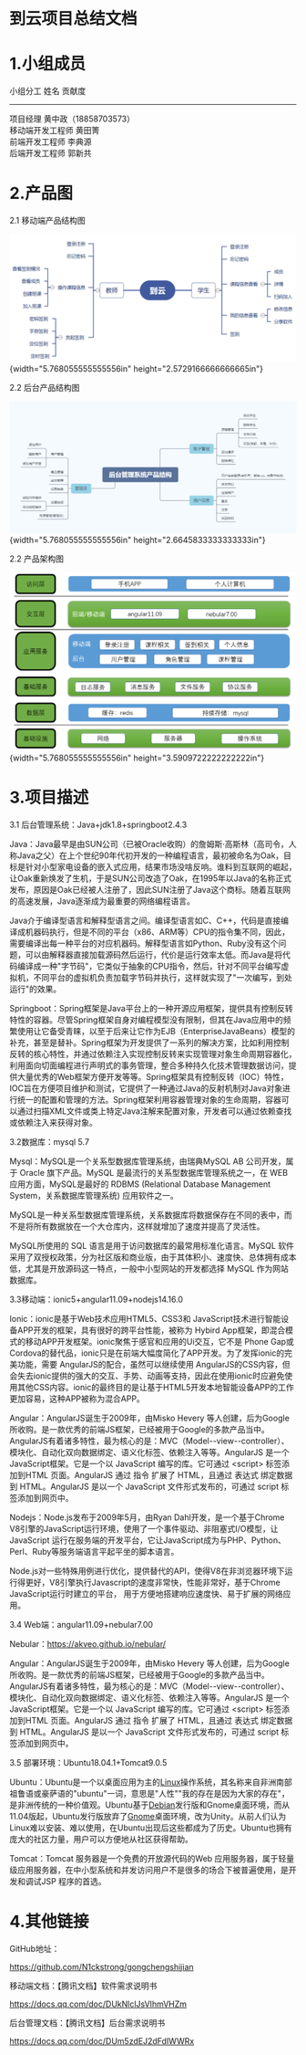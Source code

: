 #  到云项目总结文档

# 1.小组成员

  小组分工           姓名                    贡献度
  ------------------ ----------------------- --------
  项目经理           黄中政（18858703573）   
  移动端开发工程师   黄田箐                  
  前端开发工程师     李典源                  
  后端开发工程师     郭新共                  

# 2.产品图

2.1 移动端产品结构图

![](images/zongjie\image1.PNG){width="5.768055555555556in"
height="2.5729166666666665in"}

2.2 后台产品结构图

![](images/zongjie\image2.png){width="5.768055555555556in"
height="2.6645833333333333in"}

2.2 产品架构图

![](images/zongjie\image3.PNG){width="5.768055555555556in"
height="3.5909722222222222in"}

# 3.项目描述

3.1 后台管理系统：Java+jdk1.8+springboot2.4.3

Java：Java最早是由SUN公司（已被Oracle收购）的詹姆斯·高斯林（高司令，人称Java之父）在上个世纪90年代初开发的一种编程语言，最初被命名为Oak，目标是针对小型家电设备的嵌入式应用，结果市场没啥反响。谁料到互联网的崛起，让Oak重新焕发了生机，于是SUN公司改造了Oak，在1995年以Java的名称正式发布，原因是Oak已经被人注册了，因此SUN注册了Java这个商标。随着互联网的高速发展，Java逐渐成为最重要的网络编程语言。

Java介于编译型语言和解释型语言之间。编译型语言如C、C++，代码是直接编译成机器码执行，但是不同的平台（x86、ARM等）CPU的指令集不同，因此，需要编译出每一种平台的对应机器码。解释型语言如Python、Ruby没有这个问题，可以由解释器直接加载源码然后运行，代价是运行效率太低。而Java是将代码编译成一种"字节码"，它类似于抽象的CPU指令，然后，针对不同平台编写虚拟机，不同平台的虚拟机负责加载字节码并执行，这样就实现了"一次编写，到处运行"的效果。

Springboot：Spring框架是Java平台上的一种开源应用框架，提供具有控制反转特性的容器。尽管Spring框架自身对编程模型没有限制，但其在Java应用中的频繁使用让它备受青睐，以至于后来让它作为EJB（EnterpriseJavaBeans）模型的补充，甚至是替补。Spring框架为开发提供了一系列的解决方案，比如利用控制反转的核心特性，并通过依赖注入实现控制反转来实现管理对象生命周期容器化，利用面向切面编程进行声明式的事务管理，整合多种持久化技术管理数据访问，提供大量优秀的Web框架方便开发等等。Spring框架具有控制反转（IOC）特性，IOC旨在方便项目维护和测试，它提供了一种通过Java的反射机制对Java对象进行统一的配置和管理的方法。Spring框架利用容器管理对象的生命周期，容器可以通过扫描XML文件或类上特定Java注解来配置对象，开发者可以通过依赖查找或依赖注入来获得对象。

3.2数据库：mysql 5.7

Mysql：MySQL是一个关系型数据库管理系统，由瑞典MySQL AB 公司开发，属于
Oracle 旗下产品。MySQL 是最流行的关系型数据库管理系统之一，在 WEB
应用方面，MySQL是最好的 RDBMS (Relational Database Management
System，关系数据库管理系统) 应用软件之一。

MySQL是一种关系型数据库管理系统，关系数据库将数据保存在不同的表中，而不是将所有数据放在一个大仓库内，这样就增加了速度并提高了灵活性。

MySQL所使用的 SQL 语言是用于访问数据库的最常用标准化语言。MySQL
软件采用了双授权政策，分为社区版和商业版，由于其体积小、速度快、总体拥有成本低，尤其是开放源码这一特点，一般中小型网站的开发都选择
MySQL 作为网站数据库。

3.3移动端：ionic5+angular11.09+nodejs14.16.0

Ionic：ionic是基于Web技术应用HTML5、CSS3和
JavaScript技术进行智能设备APP开发的框架，具有很好的跨平台性能，被称为
Hybird
App框架，即混合模式的移动APP开发框架。ionic聚焦于感官和应用的Ui交互，它不是
Phone Gap或
Cordova的替代品，ionic只是在前端大幅度简化了APP开发。为了发挥ionic的完美功能，需要
AngularJS的配合，虽然可以继续使用
AngularJS的CSS内容，但会失去ionic提供的强大的交互、手势、动画等支持，因此在使用ionic时应避免使用其他CSS内容。ionic的最终目的是让基于HTML5开发本地智能设备APP的工作更加容易，这种APP被称为混合APP。

Angular：AngularJS诞生于2009年，由Misko Hevery
等人创建，后为Google所收购。是一款优秀的前端JS框架，已经被用于Google的多款产品当中。AngularJS有着诸多特性，最为核心的是：MVC（Model--view--controller）、模块化、自动化双向数据绑定、语义化标签、依赖注入等等。AngularJS
是一个 JavaScript框架。它是一个以 JavaScript 编写的库。它可通过
\<script\> 标签添加到HTML 页面。AngularJS 通过 指令 扩展了 HTML，且通过
表达式 绑定数据到 HTML。AngularJS 是以一个 JavaScript
文件形式发布的，可通过 script 标签添加到网页中。

Nodejs：Node.js发布于2009年5月，由Ryan Dahl开发，是一个基于Chrome
V8引擎的JavaScript运行环境，使用了一个事件驱动、非阻塞式I/O模型，让JavaScript
运行在服务端的开发平台，它让JavaScript成为与PHP、Python、Perl、Ruby等服务端语言平起平坐的脚本语言。

Node.js对一些特殊用例进行优化，提供替代的API，使得V8在非浏览器环境下运行得更好，V8引擎执行Javascript的速度非常快，性能非常好，基于Chrome
JavaScript运行时建立的平台，
用于方便地搭建响应速度快、易于扩展的网络应用。

3.4 Web端：angular11.09+nebular7.00

Nebular：<https://akveo.github.io/nebular/>

Angular：AngularJS诞生于2009年，由Misko Hevery
等人创建，后为Google所收购。是一款优秀的前端JS框架，已经被用于Google的多款产品当中。AngularJS有着诸多特性，最为核心的是：MVC（Model--view--controller）、模块化、自动化双向数据绑定、语义化标签、依赖注入等等。AngularJS
是一个 JavaScript框架。它是一个以 JavaScript 编写的库。它可通过
\<script\> 标签添加到HTML 页面。AngularJS 通过 指令 扩展了 HTML，且通过
表达式 绑定数据到 HTML。AngularJS 是以一个 JavaScript
文件形式发布的，可通过 script 标签添加到网页中。

3.5 部署环境：Ubuntu18.04.1+Tomcat9.0.5

Ubuntu：Ubuntu是一个以桌面应用为主的[Linux](https://baike.baidu.com/item/Linux/27050)操作系统，其名称来自非洲南部祖鲁语或豪萨语的"ubuntu\"一词，意思是"人性""我的存在是因为大家的存在\"，是非洲传统的一种价值观。Ubuntu基于[Debian](https://baike.baidu.com/item/Debian/748667)发行版和Gnome桌面环境，而从11.04版起，Ubuntu发行版放弃了[Gnome](https://baike.baidu.com/item/Gnome/5105879)桌面环境，改为Unity。从前人们认为Linux难以安装、难以使用，在Ubuntu出现后这些都成为了历史。Ubuntu也拥有庞大的社区力量，用户可以方便地从社区获得帮助。

Tomcat：Tomcat 服务器是一个免费的开放源代码的Web
应用服务器，属于轻量级应用服务器，在中小型系统和并发访问用户不是很多的场合下被普遍使用，是开发和调试JSP
程序的首选。

# 4.其他链接

GitHub地址：

https://github.com/N1ckstrong/gongchengshijian

移动端文档：【腾讯文档】软件需求说明书

https://docs.qq.com/doc/DUkNlclJsVlhmVHZm

后台管理文档：【腾讯文档】后台需求说明书

https://docs.qq.com/doc/DUm5zdEJ2dFdIWWRx
